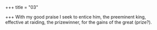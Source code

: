 +++
title = "03"

+++
With my good praise I seek to entice him, the preeminent king, effective  at raiding,
the prizewinner, for the gains of the great (prize?).